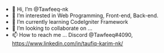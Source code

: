 - 👋 Hi, I’m @Tawfeeq-nk
- 👀 I’m interested in Web Programming, Front-end, Back-end.
- 🌱 I’m currently learning CodeIgniter Framework
- 💞️ I’m looking to collaborate on ...
- 📫 How to reach me ... Discord @Tawfeeq#4090, https://www.linkedin.com/in/taufiq-karim-nk/

<!---
Tawfeeq-nk/Tawfeeq-nk is a ✨ special ✨ repository because its `README.md` (this file) appears on your GitHub profile.
You can click the Preview link to take a look at your changes.
--->
